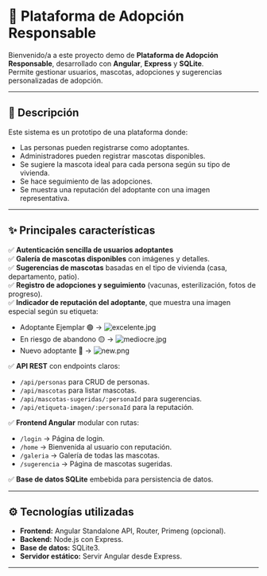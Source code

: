 # 🐾 Plataforma de Adopción Responsable

Bienvenido/a a este proyecto demo de **Plataforma de Adopción Responsable**, desarrollado con **Angular**, **Express** y **SQLite**.  
Permite gestionar usuarios, mascotas, adopciones y sugerencias personalizadas de adopción.

---

## 🚀 Descripción

Este sistema es un prototipo de una plataforma donde:
- Las personas pueden registrarse como adoptantes.
- Administradores pueden registrar mascotas disponibles.
- Se sugiere la mascota ideal para cada persona según su tipo de vivienda.
- Se hace seguimiento de las adopciones.
- Se muestra una reputación del adoptante con una imagen representativa.

---

## ✨ Principales características

✅ **Autenticación sencilla de usuarios adoptantes**  
✅ **Galería de mascotas disponibles** con imágenes y detalles.  
✅ **Sugerencias de mascotas** basadas en el tipo de vivienda (casa, departamento, patio).  
✅ **Registro de adopciones y seguimiento** (vacunas, esterilización, fotos de progreso).  
✅ **Indicador de reputación del adoptante**, que muestra una imagen especial según su etiqueta:
   - Adoptante Ejemplar 🟢 → ![excelente.jpg](public/images/excelente.jpg)
   - En riesgo de abandono 🟡 → ![mediocre.jpg](public/images/mediocre.jpg)
   - Nuevo adoptante 🔵 → ![new.png](public/images/new.png)

✅ **API REST** con endpoints claros:
- `/api/personas` para CRUD de personas.
- `/api/mascotas` para listar mascotas.
- `/api/mascotas-sugeridas/:personaId` para sugerencias.
- `/api/etiqueta-imagen/:personaId` para la reputación.

✅ **Frontend Angular** modular con rutas:
- `/login` → Página de login.
- `/home` → Bienvenida al usuario con reputación.
- `/galeria` → Galería de todas las mascotas.
- `/sugerencia` → Página de mascotas sugeridas.

✅ **Base de datos SQLite** embebida para persistencia de datos.

---

## ⚙️ Tecnologías utilizadas

- **Frontend:** Angular Standalone API, Router, Primeng (opcional).
- **Backend:** Node.js con Express.
- **Base de datos:** SQLite3.
- **Servidor estático:** Servir Angular desde Express.

---
